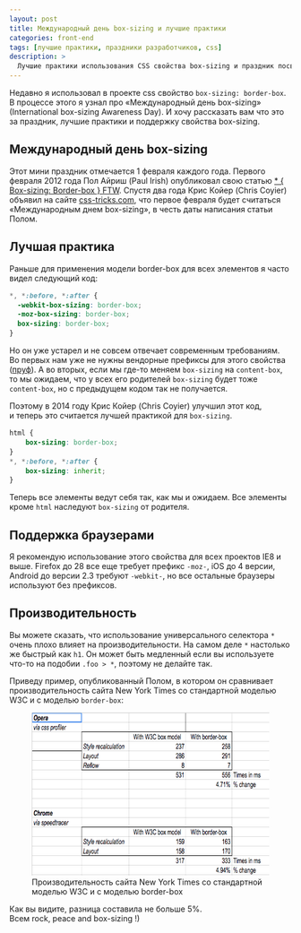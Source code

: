 ```yaml
---
layout: post
title: Международный день box-sizing и лучшие практики
categories: front-end
tags: [лучшие практики, праздники разработчиков, css]
description: >
  Лучшие практики использования CSS свойства box-sizing и праздник посвященный этому свойству.
---
```


Недавно я использовал в проекте css свойство `box-sizing: border-box`. В процессе этого я узнал про «Международный день box-sizing» (International box-sizing Awareness Day). И хочу рассказать вам что это за праздник, лучшие практики и поддержку свойства box-sizing.

## Международный день box-sizing

Этот мини праздник отмечается 1 февраля каждого года. Первого февраля 2012 года Пол Айриш (Paul Irish) опубликовал свою статью <a href="http://www.paulirish.com/2012/box-sizing-border-box-ftw/">* { Box-sizing: Border-box } FTW</a>. Спустя два года Крис Койер (Chris Coyier) объявил на сайте <a href="https://css-tricks.com/international-box-sizing-awareness-day/">css-tricks.com</a>, что первое февраля будет считаться «Международным днем box-sizing», в честь даты написания статьи Полом.

## Лучшая практика

Раньше для применения модели border-box для всех элементов я часто видел следующий код:

```css
*, *:before, *:after {
  -webkit-box-sizing: border-box;
  -moz-box-sizing: border-box;
  box-sizing: border-box;
}
```


Но он уже устарел и не совсем отвечает современным требованиям. Во первых нам уже не нужны вендорные префиксы для этого свойства (<a href="http://caniuse.com/#feat=css3-boxsizing">пруф</a>). А во вторых, если мы где-то меняем `box-sizing` на `content-box`, то мы ожидаем, что у всех его родителей `box-sizing` будет тоже `content-box`, но с предыдущем кодом так не получается.


Поэтому в 2014 году Крис Койер (Chris Coyier) улучшил этот код, и теперь это считается лучшей практикой для `box-sizing`.

```css
html {
    box-sizing: border-box;
}
*, *:before, *:after {
    box-sizing: inherit;
}
```


Теперь все элементы ведут себя так, как мы и ожидаем. Все элементы кроме `html` наследуют `box-sizing` от родителя.

## Поддержка браузерами

Я рекомендую использование этого свойства для всех проектов IE8 и выше. Firefox до 28 все еще требует префикс `-moz-`, iOS до 4 версии, Android до версии 2.3 требуют `-webkit-`, но все остальные браузеры используют без префиксов.


## Производительность

Вы можете сказать, что использование универсального селектора `*` очень плохо влияет на производительности. На самом деле `*` настолько же быстрый как `h1`. Он может быть медленный если вы используете что-то на подобии `.foo > *`, поэтому не делайте так.

Приведу пример, опубликованный Полом, в котором он сравнивает производительность сайта New York Times со стандартной моделью W3C и с моделью `border-box`:

<figure itemscope itemtype="http://schema.org/ImageObject">
	<img itemprop="contentUrl" width="607" height="291" src="/assets/img/box_sizing/w3c_vs_borderbox.png" alt="Производительность сайта New York Times со стандартной моделью W3C и с моделью border-box">
	<figcaption itemprop="description">Производительность сайта New York Times со стандартной моделью W3C и с моделью border-box</figcaption>
</figure>


Как вы видите, разница составила не больше 5%. <br>Всем rock, peace and box-sizing !)
